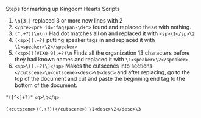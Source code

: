 Steps for marking up Kingdom Hearts Scripts

1. `\n{3,}` replaced 3 or more new lines with 2
2. `</pre><pre id="faqspan-\d+">` found and replaced these with nothing.
3. `(^.+?)(\n\n)` Had dot matches all on and replaced it with `<sp>\1</sp>\2`
4. `(<sp>)(.+?)` putting speaker tags in and replaced it with `\1<speaker>\2</speaker>`
4. `(<sp>)([VIX0-9].+?)\n` Finds all the organization 13 characters before they had known names and replaced it with `\1<speaker>\2</speaker>`
6. `<sp>\((.+?)\)</sp>` Makes the cutscenes into sections `</cutscene>\n<cutscene><desc>\1<desc>` and after replacing, go to the top of the document and cut and paste the beginning end tag to the bottom of the document.

`"([^<]+?)"`
`<q>\q</q>`

`(<cutscene>)(.+?)(</cutscene>)`
`\1<desc>\2</desc>\3`

